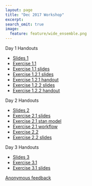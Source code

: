 ```yaml
---
layout: page
title: "Dec 2017 Workshop"
excerpt:
search_omit: true
image:
  feature: feature/wide_ensemble.png
---
```


Day 1 Handouts

- [Slides 1](/workshops/dec2017/class-1.pdf)
- [Exercise 1.1](/workshops/dec2017/1.1.zip)
- [Exercise 1.1 slides](/workshops/dec2017/1.1.slides.html)
- [Exercise 1.2.1 slides](/workshops/dec2017/exercises_1_2_MC_simulation.html)
- [Exercise 1.2.1 handout](/workshops/dec2017/exercises_1_2_MC_simulation.pdf)
- [Exercise 1.2.2 slides](/workshops/dec2017/exercises_1_2_curse_of_dim.html)
- [Exercise 1.2.2 handout](/workshops/dec2017/exercises_1_2_curse_of_dim.pdf)

Day 2 Handouts

- [Slides 2](/workshops/dec2017/class-2.pdf)
- [Exercise 2.1 slides](/workshops/dec2017/exercises_2_1_model_checking_shinystan.html)
- [Exercise 2.1 stan model](/workshops/dec2017/lm.stan)
- [Exercise 2.1 workflow](/workshops/dec2017/exercises_2_1_workflow_shinystan.R)
- [Exercise 2.2](/workshops/dec2017/2.2.zip)
- [Exercise 2.2 slides](/workshops/dec2017/2.2.slides.html)

Day 3 Handouts
- [Slides 3](/workshops/dec2017/class-3.pdf)
- [Exercise 3.1](/workshops/dec2017/3.1.zip)
- [Exercise 3.1 slides](/workshops/dec2017/3.1.slides.html)

[Anonymous feedback](https://goo.gl/forms/yrcMKP9VKsAQF4JS2)
